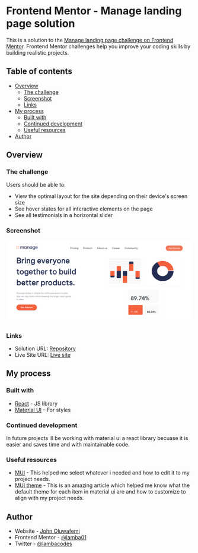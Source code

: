 # Frontend Mentor - Manage landing page solution

This is a solution to the [Manage landing page challenge on Frontend Mentor](https://www.frontendmentor.io/challenges/manage-landing-page-SLXqC6P5). Frontend Mentor challenges help you improve your coding skills by building realistic projects. 

## Table of contents

- [Overview](#overview)
  - [The challenge](#the-challenge)
  - [Screenshot](#screenshot)
  - [Links](#links)
- [My process](#my-process)
  - [Built with](#built-with)
  - [Continued development](#continued-development)
  - [Useful resources](#useful-resources)
- [Author](#author)


## Overview

### The challenge

Users should be able to:

- View the optimal layout for the site depending on their device's screen size
- See hover states for all interactive elements on the page
- See all testimonials in a horizontal slider

### Screenshot

![](./src/assets/screenshot.png)

### Links

- Solution URL: [Repository](https://github.com/lamba01/Manage-Landing-Page)
- Live Site URL: [Live site](https://managelandingpager.netlify.app/)

## My process

### Built with

- [React](https://reactjs.org/) - JS library
- [Material UI](https://mui.com/) - For styles


### Continued development

In future projects ill be working with material ui a react library becuase it is easier and saves time and with maintainable code.

### Useful resources

- [MUI](https://mui.com/material-ui/getting-started/) - This helped me select whatever i needed and how to edit it to my project needs.
- [MUI theme](https://mui.com/material-ui/customization/default-theme/) - This is an amazing article which helped me know what the default theme for each item in material ui are and how to customize to align with my project needs.


## Author

- Website - [John Oluwafemi](https://johnsportfolioo.netlify.app/)
- Frontend Mentor - [@lamba01](https://www.frontendmentor.io/profile/lamba01)
- Twitter - [@lambacodes](https://www.twitter.com/lambacodes)
